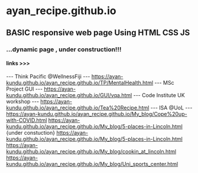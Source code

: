 # ayan_recipe.github.io
## BASIC responsive web page Using HTML CSS JS
### ...dynamic page , under construction!!!


#### links >>>
--- Think Pacific @WellnessFiji ---
https://ayan-kundu.github.io/ayan_recipe.github.io/TP/MentalHealth.html
--- MSc Project GUI ---
https://ayan-kundu.github.io/ayan_recipe.github.io/GUI/vqa.html
--- Code Institute UK workshop ---
https://ayan-kundu.github.io/ayan_recipe.github.io/Tea%20Recipe.html
--- ISA @UoL ---
https://ayan-kundu.github.io/ayan_recipe.github.io/My_blog/Cope%20up-with-COVID.html
https://ayan-kundu.github.io/ayan_recipe.github.io/My_blog/5-places-in-Lincoln.html
{under constuction}
https://ayan-kundu.github.io/ayan_recipe.github.io/My_blog/5-places-in-Lincoln.html
https://ayan-kundu.github.io/ayan_recipe.github.io/My_blog/cookin_at_lincoln.html
https://ayan-kundu.github.io/ayan_recipe.github.io/My_blog/Uni_sports_center.html
